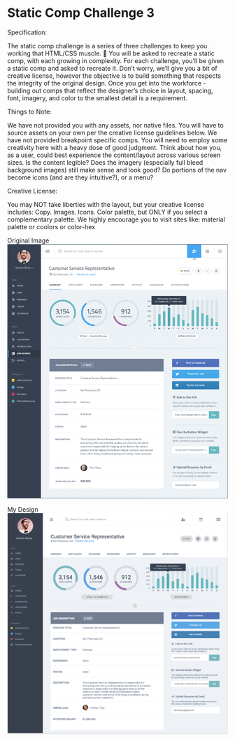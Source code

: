# Static Comp Challenge 3
Specification:

The static comp challenge is a series of three challenges to keep you working that HTML/CSS muscle. :muscle: You will be asked to recreate a static comp, with each growing in complexity. For each challenge, you’ll be given a static comp and asked to recreate it. Don’t worry, we’ll give you a bit of creative license, however the objective is to build something that respects the integrity of the original design. Once you get into the workforce - building out comps that reflect the designer’s choice in layout, spacing, font, imagery, and color to the smallest detail is a requirement.

Things to Note:

We have not provided you with any assets, nor native files. You will have to source assets on your own per the creative license guidelines below.
We have not provided breakpoint specific comps. You will need to employ some creativity here with a heavy dose of good judgment. Think about how you, as a user, could best experience the content/layout across various screen sizes. Is the content legible? Does the imagery (especially full bleed background images) still make sense and look good? Do portions of the nav become icons (and are they intuitive?), or a menu?

Creative License:

You may NOT take liberties with the layout, but your creative license includes:
Copy.
Images.
Icons.
Color palette, but ONLY if you select a complementary palette. We highly encourage you to visit sites like: material palette or coolors or color-hex

Original Image
![alt text](https://github.com/jaredeklin/je-comp-challenge-3/blob/master/images/original-screen-shot.png "Original Design")


My Design
![alt Text](https://github.com/jaredeklin/je-comp-challenge-3/blob/master/images/my-version.png "My design") 

